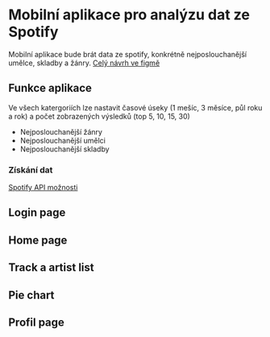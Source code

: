 # Mobilní aplikace pro analýzu dat ze Spotify
Mobilní aplikace bude brát data ze spotify, konkrétně nejposlouchanější umělce, skladby a žánry.
[Celý návrh ve figmě](https://www.figma.com/file/KKZG3fChmsIYhZAAC23vjs/Untitled?node-id=0%3A1&t=3qd5shw1x59gCdfh-1)
## Funkce aplikace
Ve všech katergoriích lze nastavit časové úseky (1 mešíc, 3 měsíce, půl roku a rok) a  počet zobrazených výsledků (top 5, 10, 15, 30)
* Nejposlouchanější žánry 
* Nejposlouchanější umělci
* Nejposlouchanější skladby
### Získání dat
[Spotify API možnosti](https://developer.spotify.com/documentation/web-api/reference/#/operations/get-users-top-artists-and-tracks)
## Login page
## Home page
## Track a artist list
## Pie chart
## Profil page
